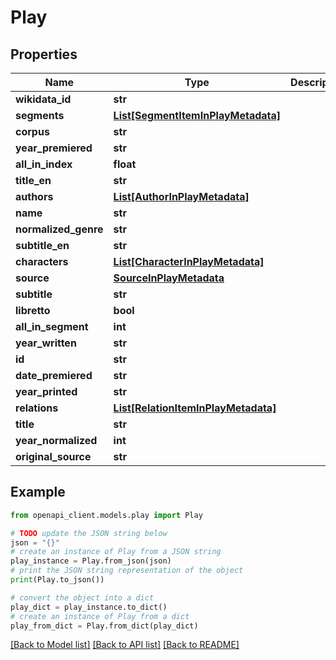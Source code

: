 # Play


## Properties

Name | Type | Description | Notes
------------ | ------------- | ------------- | -------------
**wikidata_id** | **str** |  | [optional] 
**segments** | [**List[SegmentItemInPlayMetadata]**](SegmentItemInPlayMetadata.md) |  | [optional] 
**corpus** | **str** |  | [optional] 
**year_premiered** | **str** |  | [optional] 
**all_in_index** | **float** |  | [optional] 
**title_en** | **str** |  | [optional] 
**authors** | [**List[AuthorInPlayMetadata]**](AuthorInPlayMetadata.md) |  | [optional] 
**name** | **str** |  | [optional] 
**normalized_genre** | **str** |  | [optional] 
**subtitle_en** | **str** |  | [optional] 
**characters** | [**List[CharacterInPlayMetadata]**](CharacterInPlayMetadata.md) |  | [optional] 
**source** | [**SourceInPlayMetadata**](SourceInPlayMetadata.md) |  | [optional] 
**subtitle** | **str** |  | [optional] 
**libretto** | **bool** |  | [optional] 
**all_in_segment** | **int** |  | [optional] 
**year_written** | **str** |  | [optional] 
**id** | **str** |  | [optional] 
**date_premiered** | **str** |  | [optional] 
**year_printed** | **str** |  | [optional] 
**relations** | [**List[RelationItemInPlayMetadata]**](RelationItemInPlayMetadata.md) |  | [optional] 
**title** | **str** |  | [optional] 
**year_normalized** | **int** |  | [optional] 
**original_source** | **str** |  | [optional] 

## Example

```python
from openapi_client.models.play import Play

# TODO update the JSON string below
json = "{}"
# create an instance of Play from a JSON string
play_instance = Play.from_json(json)
# print the JSON string representation of the object
print(Play.to_json())

# convert the object into a dict
play_dict = play_instance.to_dict()
# create an instance of Play from a dict
play_from_dict = Play.from_dict(play_dict)
```
[[Back to Model list]](../README.md#documentation-for-models) [[Back to API list]](../README.md#documentation-for-api-endpoints) [[Back to README]](../README.md)


